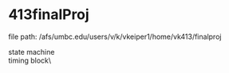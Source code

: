 # 413finalProj

file path: /afs/umbc.edu/users/v/k/vkeiper1/home/vk413/finalproj

state machine\
timing block\
